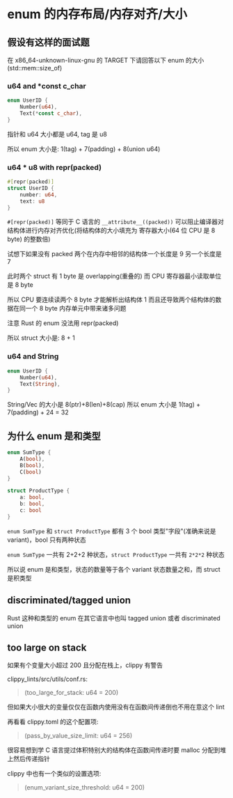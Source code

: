 # enum 的内存布局/内存对齐/大小

## 假设有这样的面试题

在 x86_64-unknown-linux-gnu 的 TARGET 下请回答以下 enum 的大小 (std::mem::size_of)

### u64 and *const c_char

```rust
enum UserID {
    Number(u64),
    Text(*const c_char),
}
```

指针和 u64 大小都是 u64, tag 是 u8 

所以 enum 大小是: 1(tag) + 7(padding) + 8(union u64)

### u64 * u8 with repr(packed)

```rust
#[repr(packed)]
struct UserID {
    number: u64,
    text: u8
}
```

`#[repr(packed)]` 等同于 C 语言的 `__attribute__((packed))` 可以阻止编译器对结构体进行内存对齐优化(将结构体的大小填充为 寄存器大小(64 位 CPU 是 8 byte) 的整数倍)

试想下如果没有 packed 两个在内存中相邻的结构体一个长度是 9 另一个长度是 7

此时两个 struct 有 1 byte 是 overlapping(重叠的) 而 CPU 寄存器最小读取单位是 8 byte

所以 CPU 要连续读两个 8 byte 才能解析出结构体 1 而且还导致两个结构体的数据在同一个 8 byte 内存单元中带来诸多问题

注意 Rust 的 enum 没法用 repr(packed)

所以 struct 大小是: 8 + 1

### u64 and String

```rust
enum UserID {
    Number(u64),
    Text(String),
}
```

String/Vec 的大小是 8(ptr)+8(len)+8(cap) 所以 enum 大小是 1(tag) + 7(padding) + 24 = 32

## 为什么 enum 是和类型

```rust
enum SumType {
    A(bool),
    B(bool),
    C(bool)
}

struct ProductType {
    a: bool,
    b: bool,
    c: bool
}
```

`enum SumType` 和 `struct ProductType` 都有 3 个 bool 类型"字段"(准确来说是 variant)，bool 只有两种状态

`enum SumType` 一共有 2+2+2 种状态，`struct ProductType` 一共有 `2*2*2` 种状态

所以说 enum 是和类型，状态的数量等于各个 variant 状态数量之和，而 struct 是积类型

## discriminated/tagged union

Rust 这种和类型的 enum 在其它语言中也叫 tagged union 或者 discriminated union

## too large on stack

如果有个变量大小超过 200 且分配在栈上，clippy 有警告

clippy_lints/src/utils/conf.rs:

> (too_large_for_stack: u64 = 200)

但如果大小很大的变量仅仅在函数内使用没有在函数间传递倒也不用在意这个 lint

再看看 clippy.toml 的这个配置项:

> (pass_by_value_size_limit: u64 = 256)

很容易想到学 C 语言提过体积特别大的结构体在函数间传递时要 malloc 分配到堆上然后传递指针

clippy 中也有一个类似的设置选项:

> (enum_variant_size_threshold: u64 = 200)



